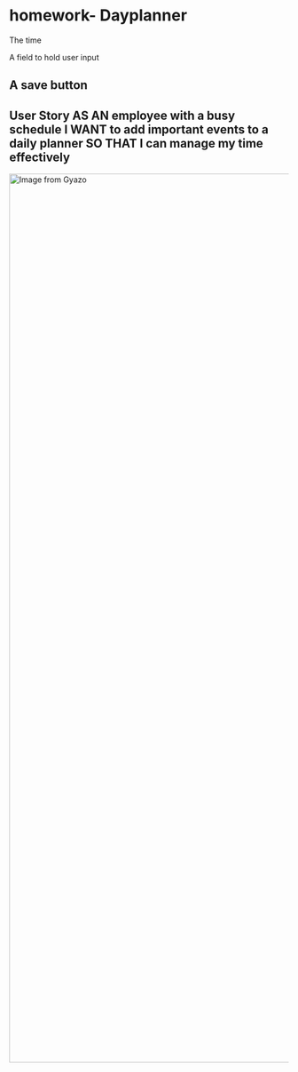 # homework- Dayplanner
The time


A field to hold user input


A save button
----------------------------------------------------------------------

User Story
AS AN employee with a busy schedule
I WANT to add important events to a daily planner
SO THAT I can manage my time effectively
----------------------------------------------------------------------


<a href="https://gyazo.com/92e8eb36712a7b6cfa877c27f5db0509"><img src="https://i.gyazo.com/92e8eb36712a7b6cfa877c27f5db0509.gif" alt="Image from Gyazo" width="1600"/></a>